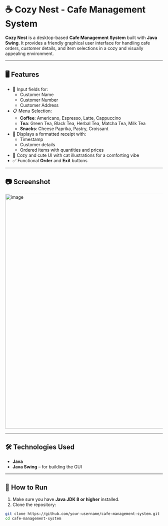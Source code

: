 # ☕ Cozy Nest - Cafe Management System

**Cozy Nest** is a desktop-based **Cafe Management System** built with **Java Swing**. It provides a friendly graphical user interface for handling cafe orders, customer details, and item selections in a cozy and visually appealing environment.

---

## 🖥️ Features

- 👤 Input fields for:
  - Customer Name
  - Customer Number
  - Customer Address
- 📋 Menu Selection:
  - **Coffee**: Americano, Espresso, Latte, Cappuccino
  - **Tea**: Green Tea, Black Tea, Herbal Tea, Matcha Tea, Milk Tea
  - **Snacks**: Cheese Paprika, Pastry, Croissant
- 🧾 Displays a formatted receipt with:
  - Timestamp
  - Customer details
  - Ordered items with quantities and prices
- 🎨 Cozy and cute UI with cat illustrations for a comforting vibe
- ✅ Functional **Order** and **Exit** buttons

---

## 📷 Screenshot

<img width="751" alt="image" src="https://github.com/user-attachments/assets/c69d74bd-2eeb-4c7b-8f74-430d7be52958" />



---

## 🛠️ Technologies Used

- **Java**
- **Java Swing** – for building the GUI

---

## 🚀 How to Run

1. Make sure you have **Java JDK 8 or higher** installed.
2. Clone the repository:

```bash
git clone https://github.com/your-username/cafe-management-system.git
cd cafe-management-system
